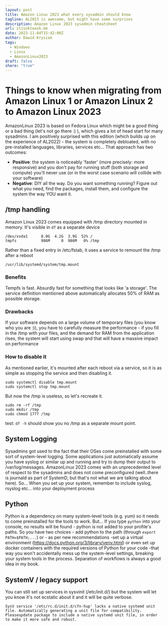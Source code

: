 ```yaml
---
layout: post
title: Amazon Linux 2023 what every sysadmin should know
tagline: AL2023 is awesome, but might have some surprises
description: Amazon Linux 2023 sysadmin cheatsheet
url: itisoktoask.me
date: 2023-11-04T15:42:00Z
author: Dawid Krysiak
tags:
  - Windows
  - Linux
  - AmazonLinux2023
draft: false
share: "true"
---
```

# Things to know when migrating from Amazon Linux 1 or Amazon Linux 2 to Amazon Linux 2023 

AmazonLinux 2023 is based on Fedora Linux which might be a good thing or a bad thing (let's not go there :) ), which gives a lot of head start for many sysadmins.
I am positively surprised with this edition (which builds up on the experience of AL2022)  - the system is completely debloated, with no pre-installed languages, libraries, services etc... That approach has two outcomes:
* **Positive**: the system is noticeably 'faster' (more precisely: more responsive) and you don't pay for running stuff (both storage and compute) you'll never use (or in the worst case scenario will collide with your software)
* **Negative**: DIY all the way. Do you want something running? Figure out what you need, find the packages, install them, and configure the system the way YOU want it.

## /tmp handling
Amazon Linux 2023 comes equipped with /tmp directory mounted in memory.
It's visible in `df` as a separate device

```
/dev/xvda1      8.0G  4.2G  3.9G  52% /
tmpfs           986M     0  986M   0% /tmp
```

Rather than a fixed entry in /etc/fstab, it uses a service to remount the /tmp after a reboot

```
/usr/lib/systemd/system/tmp.mount
```

### Benefits
Tempfs is fast. Absurdly fast for something that looks like 'a storage'. The service definition mentioned above automatically allocates 50% of RAM as possible storage.

### Drawbacks
If your software depends on a large volume of temporary files (you know who you are :)), you have to carefully measure the performance -  if you fill in the /tmp with your files, and the demand for RAM from the application rises, the system will start using swap and that will have a massive impact on performance

### How to disable it
As mentioned earlier, it's mounted after each reboot via a service, so it is as simple as stopping the service and then disabling it.

```
sudo systemctl disable tmp.mount
sudo systemctl stop tmp.mount
```
But now the /tmp is useless, so let's recreate it.

```
sudo rm -rf /tmp
sudo mkdir /tmp
sudo chmod 1777 /tmp
```

test:  `df -h` should show you no /tmp as a separate mount point.

## System Logging
Sysadmins got used to the fact that their OSes come preinstalled with some sort of system-level logging. Some applications just automatically assume you have syslog or similar up and running and try to dump their output to /var/log/messages.
AmazonLinux 2023 comes with an unprecedented level of respect to the sysadmins and does not come preconfigured (well..there is journald as part of SystemD, but that's not what we are talking about here). So... When you set up your system, remember to include syslog, rsyslog etc... into your deployment process

## Python
Python is a dependency on many system-level tools (e.g. yum) so it needs to come preinstalled for the tools to work. But... If you type `python` into your console, no results will be found - python is not added to your profile's paths. So you have two choices - add python to the path (through `export PATH=$PATH;...`) or - as per new recommendations -set up a virtual environment (https://docs.python.org/3/library/venv.html) or even set up docker containers with the required versions of Python for your code -that way you won't accidentally mess up the system-level settings, breaking your system tools in the process. Separation of workflows is always a good idea in my book.

## SystemV / legacy support
You can still set up services in sysvinit (/etc/init.d/) but the system will let you know it's not ecstatic about it and it will be quite verbose.

```
SysV service '/etc/rc.d/init.d/cfn-hup' lacks a native systemd unit file. Automatically generating a unit file for compatibility. Pleaseupdate package to include a native systemd unit file, in order to make it more safe and robust.
```